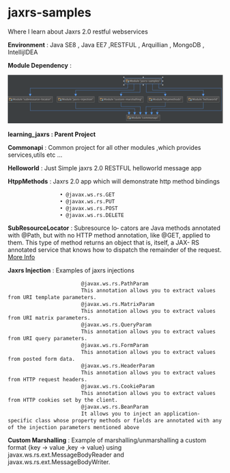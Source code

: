 jaxrs-samples
==============

Where I learn about Jaxrs 2.0 restful webservices

**Environment** :  Java SE8 , Java EE7 ,RESTFUL , Arquillian , MongoDB , IntellijIDEA
  
**Module Dependency** :

![module dependency](/commonapi/src/main/resources/modules.png?raw=true)

**learning_jaxrs : Parent Project**

 **Commonapi** :  Common project for all other modules ,which provides services,utils etc ...

 **Helloworld** : Just Simple jaxrs 2.0 RESTFUL helloworld message app

 **HtppMethods** : Jaxrs 2.0 app which will demonstrate http method bindings

                     • @javax.ws.rs.GET
                     • @javax.ws.rs.PUT
                     • @javax.ws.rs.POST
                     • @javax.ws.rs.DELETE
                     
  **SubResourceLocator** :   Subresource lo‐ cators are Java methods annotated with @Path, but with no HTTP method annotation, like @GET, applied to them. This type of method returns an object that is, itself, a JAX- RS annotated service that knows how to dispatch the remainder of the request.
                           [More Info](http://docs.oracle.com/javaee/6/tutorial/doc/gknav.html)
                           
  **Jaxrs Injection** : Examples of jaxrs injections 
  
                            @javax.ws.rs.PathParam
                            This annotation allows you to extract values from URI template parameters.
                            @javax.ws.rs.MatrixParam
                            This annotation allows you to extract values from URI matrix parameters.
                            @javax.ws.rs.QueryParam
                            This annotation allows you to extract values from URI query parameters.
                            @javax.ws.rs.FormParam
                            This annotation allows you to extract values from posted form data.
                            @javax.ws.rs.HeaderParam
                            This annotation allows you to extract values from HTTP request headers.
                            @javax.ws.rs.CookieParam
                            This annotation allows you to extract values from HTTP cookies set by the client.
                            @javax.ws.rs.BeanParam
                            It allows you to inject an application-specific class whose property methods or fields are annotated with any of the injection parameters mentioned above
                            
 **Custom Marshalling** :     Example of marshalling/unmarshalling a custom format
                              {key -> value ,key -> value} using javax.ws.rs.ext.MessageBodyReader and         javax.ws.rs.ext.MessageBodyWriter.
                            
